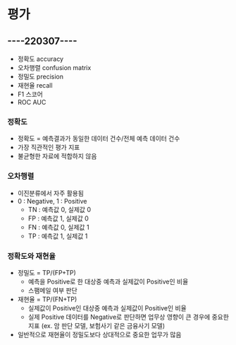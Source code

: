 # 평가

## ----220307----

* 정확도 accuracy
* 오차행렬 confusion matrix
* 정밀도 precision
* 재현율 recall
* F1 스코어
* ROC AUC

### 정확도

* 정확도 = 예측결과가 동일한 데이터 건수/전체 예측 데이터 건수
* 가장 직관적인 평가 지표
* 불균형한 자료에 적합하지 않음

### 오차행렬

* 이진분류에서 자주 활용됨
* 0 : Negative, 1 : Positive 
  * TN : 예측값 0, 실제값 0
  * FP : 예측값 1, 실제값 0 
  * FN : 예측값 0, 실제값 1
  * TP : 예측값 1, 실제값 1

### 정확도와 재현율

* 정밀도 = TP/(FP+TP)
  * 예측을 Positive로 한 대상중 예측과 실제값이 Positive인 비율
  * 스팸메일 여부 판단
* 재현율 = TP/(FN+TP)
  * 실제값이 Positive인 대상중 예측과 실제값이 Positive인 비율
  * 실제 Positive 데이터를 Negative로 판단하면 업무상 영향이 큰 경우에 중요한 지표 (ex. 암 판단 모델, 보험사기 같은 금융사기 모델)
* 일반적으로 재현율이 정밀도보다 상대적으로 중요한 업무가 많음

